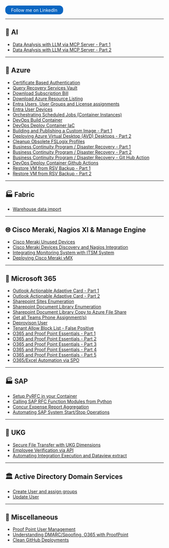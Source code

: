 <style>
.libutton {
    display: flex;
    flex-direction: column;
    justify-content: center;
    padding: 2px;
    text-align: center;
    outline: none;
    text-decoration: none !important;
    color: #ffffff !important;
    width: 180px;
    height: 24px;
    border-radius: 12px;
    background-color: #0A66C2;
    font-family: Verdana, "SF Pro Text", Helvetica, sans-serif;
}
</style>

<a class="libutton" href="https://www.linkedin.com/in/munish-sethi-a1a96b3" target="_blank">Follow me on LinkedIn</a>

---

## 🤖 AI
- [Data Analysis with LLM via MCP Server - Part 1](ai-claude-mcp-analytic-server-part1.md)
- [Data Analysis with LLM via MCP Server - Part 2](ai-claude-mcp-analytic-server-part2.md)

---

## 🔷 Azure
- [Certificate Based Authentication](azure-ad-certificate.md)
- [Query Recovery Services Vault](azure-query-recovery-services-vault.md)
- [Download Subscription Bill](azure-billing.md)
- [Download Azure Resource Listing](azure-resources.md)
- [Entra Users, User Groups and License assignments](azure-ad-user.md)
- [Entra User Devices](azure-ad-user-devices.md)
- [Orchestrating Scheduled Jobs (Container Instances)](azure-container-schedule.md)
- [DevOps Build Container](devops-build-container.md)
- [DevOps Deploy Container IaC](devops-deploy-container-iac.md)
- [Building and Publishing a Custom Image - Part 1](avd-custon-image-compute-gallery-part1.md)
- [Deploying Azure Virtual Desktop (AVD) Desktops - Part 2](avd-publish-part2.md)
- [Cleanup Obsolete FSLogix Profiles](avd-cleanup-obsolete-fsLogix-profiles.md)
- [Business Continuity Program / Disaster Recovery - Part 1](azure-bcpdr-part1.md)
- [Business Continuity Program / Disaster Recovery - Part 2](azure-bcpdr-part2.md)
- [Business Continuity Program / Disaster Recovery - Git Hub Action](azure-bcpdr-github-action.md)
- [DevOps Deploy Container Github Actions](devops-deploy-container-github-action.md)
- [Restore VM from RSV Backup - Part 1](azure-restore-from-backup-part1.md)
- [Restore VM from RSV Backup - Part 2](azure-restore-from-backup-part2.md)

---

## 🏭 Fabric
- [Warehouse data import](fabric-wharehouse-fact-import.md)

---

## 🌐 Cisco Meraki, Nagios XI & Manage Engine
- [Cisco Meraki Unused Devices](meraki-unused-device-sync.md)
- [Cisco Meraki Devices Discovery and Nagios Integration](meraki-nagios-device-sync.md)
- [Integrating Monitoring System with ITSM System](monitoring-itsm-integration.md)
- [Deploying Cisco Meraki vMX](meraki-vm-deployment.md)

---

## 🏢 Microsoft 365
- [Outlook Actionable Adaptive Card - Part 1](adaptive-card-consultant-review-part1.md)
- [Outlook Actionable Adaptive Card - Part 2](adaptive-card-consultant-review-part2.md)
- [Sharepoint Sites Enumeration](sharepoint-sites-enumeration.md)
- [Sharepoint Document Library Enumeration](sharepoint-site-library-enumeration.md)
- [Sharepoint Document Library Copy to Azure File Share](sharepoint-site-library-to-azure-fileshare.md)
- [Get all Teams Phone Assignment(s)](teams-user-number-assignment.md)
- [Deprovison User](deprovision-user.md)
- [Tenant Allow Block List - False Positive](tenantallowblocklist.md)
- [O365 and Proof Point Essentials - Part 1](email-o365-proofpoint-part1.md)
- [O365 and Proof Point Essentials - Part 2](email-o365-proofpoint-part2.md)
- [O365 and Proof Point Essentials - Part 3](email-o365-proofpoint-part3.md)
- [O365 and Proof Point Essentials - Part 4](email-o365-proofpoint-part4.md)
- [O365 and Proof Point Essentials - Part 5](email-o365-proofpoint-part5.md)
- [O365/Excel Automation via SPO](spo-o365_excel_automation.md)

---

## 🏭 SAP
- [Setup PyRFC in your Container](sap-rfc-python-container.md)
- [Calling SAP RFC Function Modules from Python](sap-rfc-python.md)
- [Concur Expense Report Aggregation](sap-concur-expense-reports-aggregation.md)
- [Automating SAP System Start/Stop Operations](sap-system-start-stop.md)

---

## 👥 UKG
- [Secure File Transfer with UKG Dimensions](ukg-sftp-file-transfer.md)
- [Employee Verification via API](ukg-api-employee-verification.md)
- [Automating Integration Execution and Dataview extract](ukg-api-integration-and-dataview.md)

---

## 🏛️ Active Directory Domain Services
- [Create User and assign groups](adds-user-creation.md)
- [Update User](adds-user-update.md)

---

## 🔧 Miscellaneous
- [Proof Point User Management](proofpoint-user-management.md)
- [Understanding DMARC/Spoofing, O365 with ProofPoint](proofpointo365connector.md)
- [Clean GitHub Deployments](github-clean-deployments.md)